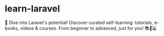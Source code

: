 # learn-laravel
🚀 Dive into Laravel's potential! Discover curated self-learning: tutorials, e-books, videos &amp; courses. From beginner to advanced, just for you! 📚🎥💻

